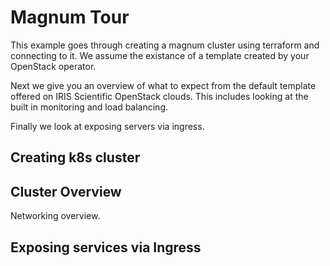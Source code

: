 # Magnum Tour

This example goes through creating a magnum cluster using
terraform and connecting to it.
We assume the existance of a template created by your
OpenStack operator.

Next we give you an overview of what to expect from the default
template offered on IRIS Scientific OpenStack clouds.
This includes looking at the built in monitoring and load balancing.

Finally we look at exposing servers via ingress.

## Creating k8s cluster


## Cluster Overview

Networking overview.

## Exposing services via Ingress

